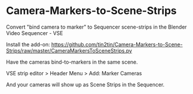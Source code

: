 # Camera-Markers-to-Scene-Strips
Convert "bind camera to marker" to Sequencer scene-strips in the Blender Video Sequencer - VSE

Install the add-on: https://github.com/tin2tin/Camera-Markers-to-Scene-Strips/raw/master/CameraMarkersToSceneStrips.py 

Have the cameras bind-to-markers in the same scene.

VSE strip editor > Header Menu > Add: Marker Cameras

And your cameras will show up as Scene Strips in the Sequencer.
